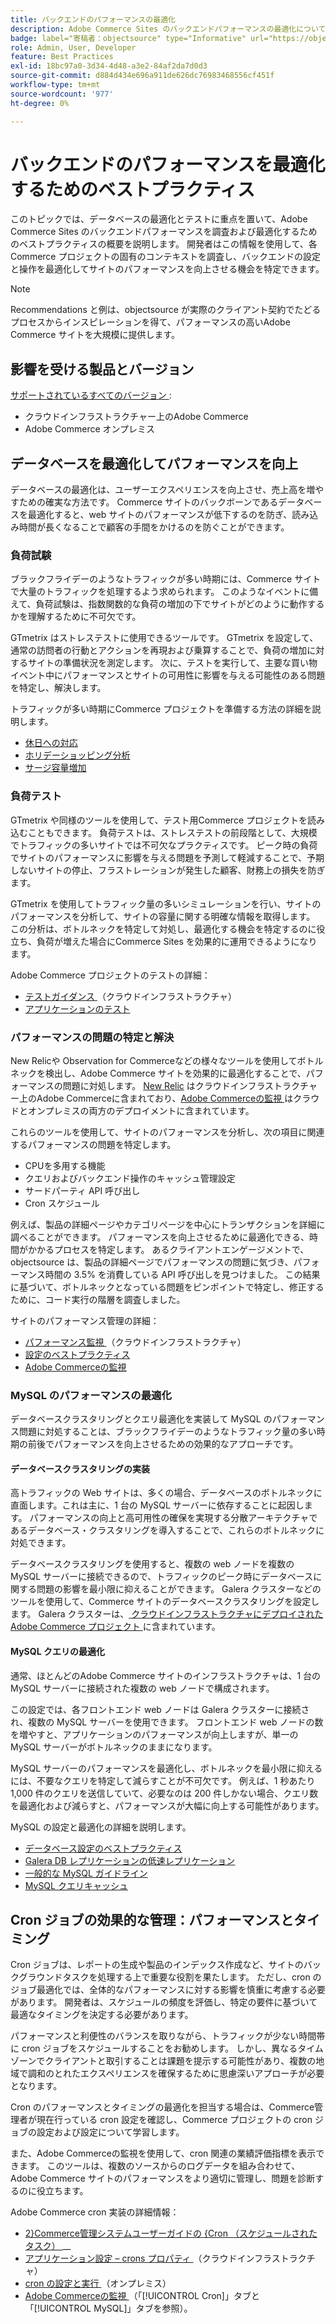 ```yaml
---
title: バックエンドのパフォーマンスの最適化
description: Adobe Commerce Sites のバックエンドパフォーマンスの最適化について説明します。
badge: label="寄稿者：objectsource" type="Informative" url="https://objectsource.co.uk/" tooltip="objectsource"
role: Admin, User, Developer
feature: Best Practices
exl-id: 18bc97a0-3d34-4d48-a3e2-84af2da7d0d3
source-git-commit: d884d434e696a911de626dc76983468556cf451f
workflow-type: tm+mt
source-wordcount: '977'
ht-degree: 0%

---
```


# バックエンドのパフォーマンスを最適化するためのベストプラクティス

このトピックでは、データベースの最適化とテストに重点を置いて、Adobe Commerce Sites のバックエンドパフォーマンスを調査および最適化するためのベストプラクティスの概要を説明します。 開発者はこの情報を使用して、各Commerce プロジェクトの固有のコンテキストを調査し、バックエンドの設定と操作を最適化してサイトのパフォーマンスを向上させる機会を特定できます。

>[!NOTE]
>
>Recommendations と例は、objectsource が実際のクライアント契約でたどるプロセスからインスピレーションを得て、パフォーマンスの高いAdobe Commerce サイトを大規模に提供します。

## 影響を受ける製品とバージョン

[ サポートされているすべてのバージョン ](../../../release/versions.md):

- クラウドインフラストラクチャー上のAdobe Commerce
- Adobe Commerce オンプレミス

## データベースを最適化してパフォーマンスを向上

データベースの最適化は、ユーザーエクスペリエンスを向上させ、売上高を増やすための確実な方法です。 Commerce サイトのバックボーンであるデータベースを最適化すると、web サイトのパフォーマンスが低下するのを防ぎ、読み込み時間が長くなることで顧客の手間をかけるのを防ぐことができます。

### 負荷試験

ブラックフライデーのようなトラフィックが多い時期には、Commerce サイトで大量のトラフィックを処理するよう求められます。 このようなイベントに備えて、負荷試験は、指数関数的な負荷の増加の下でサイトがどのように動作するかを理解するために不可欠です。

GTmetrix はストレステストに使用できるツールです。 GTmetrix を設定して、通常の訪問者の行動とアクションを再現および乗算することで、負荷の増加に対するサイトの準備状況を測定します。 次に、テストを実行して、主要な買い物イベント中にパフォーマンスとサイトの可用性に影響を与える可能性のある問題を特定し、解決します。

トラフィックが多い時期にCommerce プロジェクトを準備する方法の詳細を説明します。

- [ 休日への対応 ](https://experienceleague.adobe.com/docs/events/commerce-intelligence-webinar-recordings/2021/holiday-readiness.html)
- [ ホリデーショッピング分析 ](https://experienceleague.adobe.com/docs/commerce-business-intelligence/mbi/analyze/performance/holiday-season-perf.html)
- [ サージ容量増加 ](https://experienceleague.adobe.com/docs/commerce-knowledge-base/kb/announcements/commerce-announcements/2021-holiday-surge-capacity-requests-for-magento-commerce-cloud.html)

### 負荷テスト

GTmetrix や同様のツールを使用して、テスト用Commerce プロジェクトを読み込むこともできます。 負荷テストは、ストレステストの前段階として、大規模でトラフィックの多いサイトでは不可欠なプラクティスです。 ピーク時の負荷でサイトのパフォーマンスに影響を与える問題を予測して軽減することで、予期しないサイトの停止、フラストレーションが発生した顧客、財務上の損失を防ぎます。

GTmetrix を使用してトラフィック量の多いシミュレーションを行い、サイトのパフォーマンスを分析して、サイトの容量に関する明確な情報を取得します。 この分析は、ボトルネックを特定して対処し、最適化する機会を特定するのに役立ち、負荷が増えた場合にCommerce Sites を効果的に運用できるようになります。

Adobe Commerce プロジェクトのテストの詳細：

- [ テストガイダンス ](https://experienceleague.adobe.com/docs/commerce-cloud-service/user-guide/develop/test/guidance.html) （クラウドインフラストラクチャ）
- [ アプリケーションのテスト ](https://developer.adobe.com/commerce/testing/guide/)

### パフォーマンスの問題の特定と解決

New Relicや Observation for Commerceなどの様々なツールを使用してボトルネックを検出し、Adobe Commerce サイトを効果的に最適化することで、パフォーマンスの問題に対処します。 [New Relic](https://experienceleague.adobe.com/docs/commerce-cloud-service/user-guide/monitor/new-relic/new-relic-service.html) はクラウドインフラストラクチャー上のAdobe Commerceに含まれており、[Adobe Commerceの監視 ](/help/tools/observation-for-adobe-commerce/intro.md) はクラウドとオンプレミスの両方のデプロイメントに含まれています。

これらのツールを使用して、サイトのパフォーマンスを分析し、次の項目に関連するパフォーマンスの問題を特定します。

- CPUを多用する機能
- クエリおよびバックエンド操作のキャッシュ管理設定
- サードパーティ API 呼び出し
- Cron スケジュール

例えば、製品の詳細ページやカテゴリページを中心にトランザクションを詳細に調べることができます。 パフォーマンスを向上させるために最適化できる、時間がかかるプロセスを特定します。 あるクライアントエンゲージメントで、objectsource は、製品の詳細ページでパフォーマンスの問題に気づき、パフォーマンス時間の 3.5% を消費している API 呼び出しを見つけました。 この結果に基づいて、ボトルネックとなっている問題をピンポイントで特定し、修正するために、コード実行の階層を調査しました。

サイトのパフォーマンス管理の詳細：

- [ パフォーマンス監視 ](https://experienceleague.adobe.com/docs/commerce-cloud-service/user-guide/monitor/performance.html) （クラウドインフラストラクチャ）
- [設定のベストプラクティス](/help/performance/configuration.md)
- [Adobe Commerceの監視](/help/tools/observation-for-adobe-commerce/intro.md)

### MySQL のパフォーマンスの最適化

データベースクラスタリングとクエリ最適化を実装して MySQL のパフォーマンス問題に対処することは、ブラックフライデーのようなトラフィック量の多い時期の前後でパフォーマンスを向上させるための効果的なアプローチです。

#### データベースクラスタリングの実装

高トラフィックの Web サイトは、多くの場合、データベースのボトルネックに直面します。これは主に、1 台の MySQL サーバーに依存することに起因します。 パフォーマンスの向上と高可用性の確保を実現する分散アーキテクチャであるデータベース・クラスタリングを導入することで、これらのボトルネックに対処できます。

データベースクラスタリングを使用すると、複数の web ノードを複数の MySQL サーバーに接続できるので、トラフィックのピーク時にデータベースに関する問題の影響を最小限に抑えることができます。 Galera クラスターなどのツールを使用して、Commerce サイトのデータベースクラスタリングを設定します。 Galera クラスターは、[ クラウドインフラストラクチャにデプロイされたAdobe Commerce プロジェクト ](https://experienceleague.adobe.com/en/docs/commerce-cloud-service/user-guide/architecture/pro-architecture) に含まれています。

#### MySQL クエリの最適化

通常、ほとんどのAdobe Commerce サイトのインフラストラクチャは、1 台の MySQL サーバーに接続された複数の web ノードで構成されます。

この設定では、各フロントエンド web ノードは Galera クラスターに接続され、複数の MySQL サーバーを使用できます。 フロントエンド web ノードの数を増やすと、アプリケーションのパフォーマンスが向上しますが、単一の MySQL サーバーがボトルネックのままになります。

MySQL サーバーのパフォーマンスを最適化し、ボトルネックを最小限に抑えるには、不要なクエリを特定して減らすことが不可欠です。 例えば、1 秒あたり 1,000 件のクエリを送信していて、必要なのは 200 件しかない場合、クエリ数を最適化および減らすと、パフォーマンスが大幅に向上する可能性があります。

MySQL の設定と最適化の詳細を説明します。

- [ データベース設定のベストプラクティス ](https://experienceleague.adobe.com/docs/commerce-operations/implementation-playbook/best-practices/planning/database-on-cloud.html)
- [Galera DB レプリケーションの低速レプリケーション ](https://experienceleague.adobe.com/docs/commerce-learn/tutorials/backend-development/galera-db-slow-replication.html)
- [一般的な MySQL ガイドライン](/help/installation/prerequisites/database/mysql.md)
- [MySQL クエリキャッシュ ](https://experienceleague.adobe.com/docs/commerce-learn/tutorials/backend-development/mysql-query-cache.html)

## Cron ジョブの効果的な管理：パフォーマンスとタイミング

Cron ジョブは、レポートの生成や製品のインデックス作成など、サイトのバックグラウンドタスクを処理する上で重要な役割を果たします。 ただし、cron のジョブ最適化では、全体的なパフォーマンスに対する影響を慎重に考慮する必要があります。 開発者は、スケジュールの頻度を評価し、特定の要件に基づいて最適なタイミングを決定する必要があります。

パフォーマンスと利便性のバランスを取りながら、トラフィックが少ない時間帯に cron ジョブをスケジュールすることをお勧めします。 しかし、異なるタイムゾーンでクライアントと取引することは課題を提示する可能性があり、複数の地域で調和のとれたエクスペリエンスを確保するために思慮深いアプローチが必要となります。

Cron のパフォーマンスとタイミングの最適化を担当する場合は、Commerce管理者が現在行っている cron 設定を確認し、Commerce プロジェクトの cron ジョブの設定および設定について学習します。

また、Adobe Commerceの監視を使用して、cron 関連の業績評価指標を表示できます。 このツールは、複数のソースからのログデータを組み合わせて、Adobe Commerce サイトのパフォーマンスをより適切に管理し、問題を診断するのに役立ちます。

Adobe Commerce cron 実装の詳細情報：

- [2&rbrace;Commerce管理システムユーザーガイドの &lbrace;Cron （スケジュールされたタスク） ](https://experienceleague.adobe.com/docs/commerce-admin/systems/tools/cron.html)__
- [ アプリケーション設定 – crons プロパティ ](https://experienceleague.adobe.com/docs/commerce-cloud-service/user-guide/configure/app/properties/crons-property.html) （クラウドインフラストラクチャ）
- [cron の設定と実行 ](https://experienceleague.adobe.com/docs/commerce-cloud-service/user-guide/configure/app/properties/crons-property.html) （オンプレミス）
- [Adobe Commerceの監視 ](https://experienceleague.adobe.com/docs/commerce-operations/tools/observation-for-adobe-commerce/intro.html) （「[!UICONTROL Cron]」タブと「[!UICONTROL MySQL]」タブを参照）。
